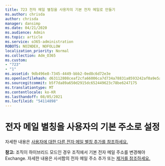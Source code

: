 ```yaml
---
title: 723 전자 메일 별칭을 사용자의 기본 전자 메일로 만들기
ms.author: chrisda
author: chrisda
manager: dansimp
ms.date: 04/21/2020
ms.audience: Admin
ms.topic: article
ms.service: o365-administration
ROBOTS: NOINDEX, NOFOLLOW
localization_priority: Normal
ms.collection: Adm_O365
ms.custom:
- "723"
- "1"
ms.assetid: 9db496e8-7345-4449-bbb2-0ed8c6d72e3e
ms.openlocfilehash: d63112808ceaf2cfa66006ca7d734a78831a8593242af0a9e5ad86787e67cf1a
ms.sourcegitcommit: b5f7da89a650d2915dc652449623c78be6247175
ms.translationtype: MT
ms.contentlocale: ko-KR
ms.lasthandoff: 08/05/2021
ms.locfileid: "54114898"
---
```

# <a name="make-an-email-alias-the-primary-address-for-a-user"></a>전자 메일 별칭을 사용자의 기본 주소로 설정

자세한 내용은 [사용자에 대한 다른 전자 메일 별칭 추가를 참조하세요.](https://docs.microsoft.com/microsoft-365/admin/email/add-another-email-alias-for-a-user)

**참고:** 조직이 하이브리드 모드인 경우 조직에서 기본 전자 메일 주소를 변경해야 Exchange. 자세한 내용은 사서함의 전자 메일 주소 추가 또는 [제거를 참조하세요.](https://technet.microsoft.com/library/bb123794.aspx)
